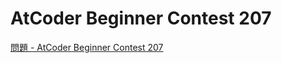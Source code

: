 AtCoder Beginner Contest 207
===

[問題 - AtCoder Beginner Contest 207](https://atcoder.jp/contests/abc207/tasks)
